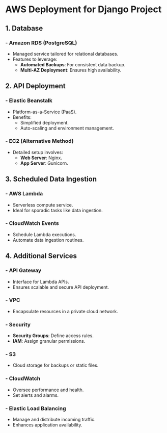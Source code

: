 # AWS Deployment for Django Project

## **1. Database**

### - Amazon RDS (PostgreSQL)
* Managed service tailored for relational databases.
* Features to leverage:
  * **Automated Backups**: For consistent data backup.
  * **Multi-AZ Deployment**: Ensures high availability.

## **2. API Deployment**

### - Elastic Beanstalk
* Platform-as-a-Service (PaaS).
* Benefits:
  * Simplified deployment.
  * Auto-scaling and environment management.

### - EC2 (Alternative Method)
* Detailed setup involves:
  * **Web Server**: Nginx.
  * **App Server**: Gunicorn.

## **3. Scheduled Data Ingestion**

### - AWS Lambda
* Serverless compute service.
* Ideal for sporadic tasks like data ingestion.

### - CloudWatch Events
* Schedule Lambda executions.
* Automate data ingestion routines.

## **4. Additional Services**

### - API Gateway
* Interface for Lambda APIs.
* Ensures scalable and secure API deployment.

### - VPC
* Encapsulate resources in a private cloud network.

### - Security
* **Security Groups**: Define access rules.
* **IAM**: Assign granular permissions.

### - S3
* Cloud storage for backups or static files.

### - CloudWatch
* Oversee performance and health.
* Set alerts and alarms.

### - Elastic Load Balancing
* Manage and distribute incoming traffic.
* Enhances application availability.
